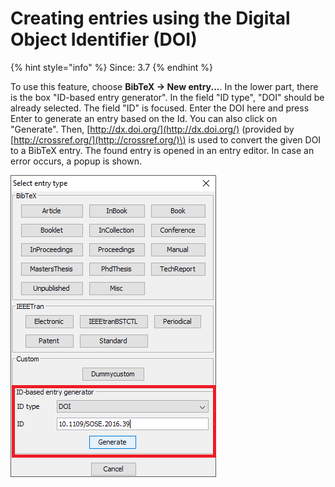 # Creating entries using the Digital Object Identifier \(DOI\)

{% hint style="info" %}
Since: 3.7
{% endhint %}

To use this feature, choose **BibTeX → New entry...**. In the lower part, there is the box "ID-based entry generator". In the field "ID type", "DOI" should be already selected. The field "ID" is focused. Enter the DOI here and press Enter to generate an entry based on the Id. You can also click on "Generate". Then, [http://dx.doi.org/](http://dx.doi.org/) \(provided by [http://crossref.org/](http://crossref.org/)\) is used to convert the given DOI to a BibTeX entry. The found entry is opened in an entry editor. In case an error occurs, a popup is shown.

![Screenshot of new entry dialog](../.gitbook/assets/newentrychoosetype-idgeneratorhighlighted.png)

